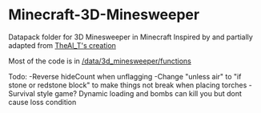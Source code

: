 # Minecraft-3D-Minesweeper
Datapack folder for 3D Minesweeper in Minecraft
Inspired by and partially adapted from [TheAl_T's creation](https://www.planetminecraft.com/project/3d-minesweeper-in-minecraft-3298593/)

Most of the code is in [/data/3d_minesweeper/functions](/data/3d_minesweeper/functions)

Todo:
-Reverse hideCount when unflagging
-Change "unless air" to "if stone or redstone block" to make things not break when placing torches
-Survival style game? Dynamic loading and bombs can kill you but dont cause loss condition
